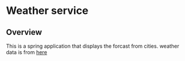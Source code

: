 # Weather service

## Overview
This is a spring application that displays the forcast from cities.
weather data is from [here](https://www.weather.gov/documentation/services-web-api)
